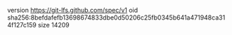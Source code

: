 version https://git-lfs.github.com/spec/v1
oid sha256:8befdafefb13698674833dbe0d50206c25fb0345b641a471948ca314f127c159
size 14209
